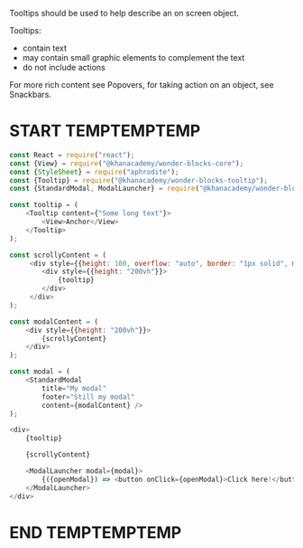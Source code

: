 Tooltips should be used to help describe an on screen object.

Tooltips:

- contain text
- may contain small graphic elements to complement the text
- do not include actions

For more rich content see Popovers, for taking action on an object, see Snackbars.

# START TEMPTEMPTEMP

```js
const React = require("react");
const {View} = require("@khanacademy/wonder-blocks-core");
const {StyleSheet} = require("aphrodite");
const {Tooltip} = require("@khanacademy/wonder-blocks-tooltip");
const {StandardModal, ModalLauncher} = require("@khanacademy/wonder-blocks-modal");

const tooltip = (
    <Tooltip content={"Some long text"}>
        <View>Anchor</View>
    </Tooltip>
);

const scrollyContent = (
     <div style={{height: 100, overflow: "auto", border: "1px solid", margin: 10,}}>
        <div style={{height: "200vh"}}>
            {tooltip}
        </div>
     </div>
);

const modalContent = (
    <div style={{height: "200vh"}}>
        {scrollyContent}
    </div>
);

const modal = (
    <StandardModal
        title="My modal"
        footer="Still my modal"
        content={modalContent} />
);

<div>
    {tooltip}

    {scrollyContent}

    <ModalLauncher modal={modal}>
        {({openModal}) => <button onClick={openModal}>Click here!</button>}
    </ModalLauncher>
</div>


```

# END TEMPTEMPTEMP
